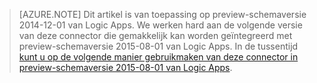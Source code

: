> [AZURE.NOTE] Dit artikel is van toepassing op preview-schemaversie 2014-12-01 van Logic Apps. We werken hard aan de volgende versie van deze connector die gemakkelijk kan worden geïntegreerd met preview-schemaversie 2015-08-01 van Logic Apps. In de tussentijd [kunt u op de volgende manier gebruikmaken van deze connector in preview-schemaversie 2015-08-01 van Logic Apps](https://blogs.msdn.microsoft.com/logicapps/2016/02/25/accessing-v1-apis-and-biztalk-apis-from-logic-apps/). 


<!--HONumber=sep16_HO1-->


